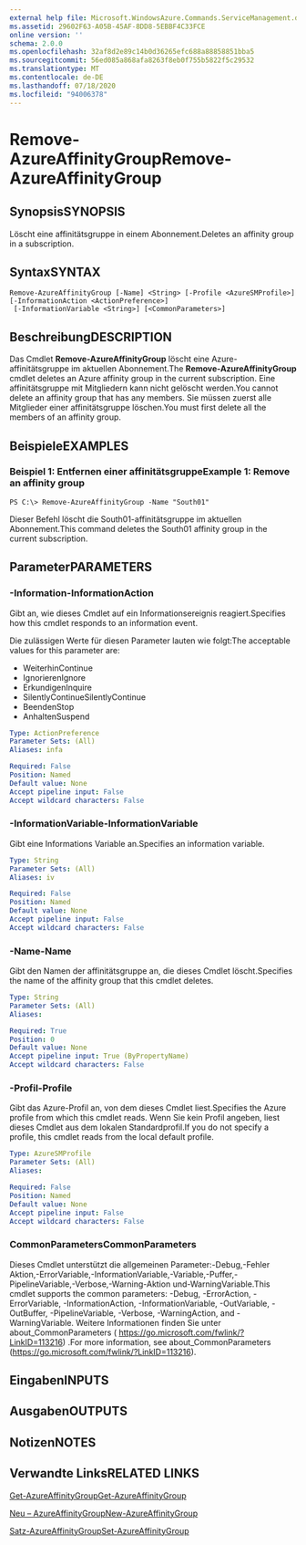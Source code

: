 ```yaml
---
external help file: Microsoft.WindowsAzure.Commands.ServiceManagement.dll-Help.xml
ms.assetid: 29602F63-A05B-45AF-8DD8-5EBBF4C33FCE
online version: ''
schema: 2.0.0
ms.openlocfilehash: 32af8d2e89c14b0d36265efc688a88858851bba5
ms.sourcegitcommit: 56ed085a868afa8263f8eb0f755b5822f5c29532
ms.translationtype: MT
ms.contentlocale: de-DE
ms.lasthandoff: 07/18/2020
ms.locfileid: "94006378"
---
```

# <span data-ttu-id="8d8dc-101">Remove-AzureAffinityGroup</span><span class="sxs-lookup"><span data-stu-id="8d8dc-101">Remove-AzureAffinityGroup</span></span>

## <span data-ttu-id="8d8dc-102">Synopsis</span><span class="sxs-lookup"><span data-stu-id="8d8dc-102">SYNOPSIS</span></span>
<span data-ttu-id="8d8dc-103">Löscht eine affinitätsgruppe in einem Abonnement.</span><span class="sxs-lookup"><span data-stu-id="8d8dc-103">Deletes an affinity group in a subscription.</span></span>

## <span data-ttu-id="8d8dc-104">Syntax</span><span class="sxs-lookup"><span data-stu-id="8d8dc-104">SYNTAX</span></span>

```
Remove-AzureAffinityGroup [-Name] <String> [-Profile <AzureSMProfile>] [-InformationAction <ActionPreference>]
 [-InformationVariable <String>] [<CommonParameters>]
```

## <span data-ttu-id="8d8dc-105">Beschreibung</span><span class="sxs-lookup"><span data-stu-id="8d8dc-105">DESCRIPTION</span></span>
<span data-ttu-id="8d8dc-106">Das Cmdlet **Remove-AzureAffinityGroup** löscht eine Azure-affinitätsgruppe im aktuellen Abonnement.</span><span class="sxs-lookup"><span data-stu-id="8d8dc-106">The **Remove-AzureAffinityGroup** cmdlet deletes an Azure affinity group in the current subscription.</span></span>
<span data-ttu-id="8d8dc-107">Eine affinitätsgruppe mit Mitgliedern kann nicht gelöscht werden.</span><span class="sxs-lookup"><span data-stu-id="8d8dc-107">You cannot delete an affinity group that has any members.</span></span>
<span data-ttu-id="8d8dc-108">Sie müssen zuerst alle Mitglieder einer affinitätsgruppe löschen.</span><span class="sxs-lookup"><span data-stu-id="8d8dc-108">You must first delete all the members of an affinity group.</span></span>

## <span data-ttu-id="8d8dc-109">Beispiele</span><span class="sxs-lookup"><span data-stu-id="8d8dc-109">EXAMPLES</span></span>

### <span data-ttu-id="8d8dc-110">Beispiel 1: Entfernen einer affinitätsgruppe</span><span class="sxs-lookup"><span data-stu-id="8d8dc-110">Example 1: Remove an affinity group</span></span>
```
PS C:\> Remove-AzureAffinityGroup -Name "South01"
```

<span data-ttu-id="8d8dc-111">Dieser Befehl löscht die South01-affinitätsgruppe im aktuellen Abonnement.</span><span class="sxs-lookup"><span data-stu-id="8d8dc-111">This command deletes the South01 affinity group in the current subscription.</span></span>

## <span data-ttu-id="8d8dc-112">Parameter</span><span class="sxs-lookup"><span data-stu-id="8d8dc-112">PARAMETERS</span></span>

### <span data-ttu-id="8d8dc-113">-Information</span><span class="sxs-lookup"><span data-stu-id="8d8dc-113">-InformationAction</span></span>
<span data-ttu-id="8d8dc-114">Gibt an, wie dieses Cmdlet auf ein Informationsereignis reagiert.</span><span class="sxs-lookup"><span data-stu-id="8d8dc-114">Specifies how this cmdlet responds to an information event.</span></span>

<span data-ttu-id="8d8dc-115">Die zulässigen Werte für diesen Parameter lauten wie folgt:</span><span class="sxs-lookup"><span data-stu-id="8d8dc-115">The acceptable values for this parameter are:</span></span>

- <span data-ttu-id="8d8dc-116">Weiterhin</span><span class="sxs-lookup"><span data-stu-id="8d8dc-116">Continue</span></span>
- <span data-ttu-id="8d8dc-117">Ignorieren</span><span class="sxs-lookup"><span data-stu-id="8d8dc-117">Ignore</span></span>
- <span data-ttu-id="8d8dc-118">Erkundigen</span><span class="sxs-lookup"><span data-stu-id="8d8dc-118">Inquire</span></span>
- <span data-ttu-id="8d8dc-119">SilentlyContinue</span><span class="sxs-lookup"><span data-stu-id="8d8dc-119">SilentlyContinue</span></span>
- <span data-ttu-id="8d8dc-120">Beenden</span><span class="sxs-lookup"><span data-stu-id="8d8dc-120">Stop</span></span>
- <span data-ttu-id="8d8dc-121">Anhalten</span><span class="sxs-lookup"><span data-stu-id="8d8dc-121">Suspend</span></span>

```yaml
Type: ActionPreference
Parameter Sets: (All)
Aliases: infa

Required: False
Position: Named
Default value: None
Accept pipeline input: False
Accept wildcard characters: False
```

### <span data-ttu-id="8d8dc-122">-InformationVariable</span><span class="sxs-lookup"><span data-stu-id="8d8dc-122">-InformationVariable</span></span>
<span data-ttu-id="8d8dc-123">Gibt eine Informations Variable an.</span><span class="sxs-lookup"><span data-stu-id="8d8dc-123">Specifies an information variable.</span></span>

```yaml
Type: String
Parameter Sets: (All)
Aliases: iv

Required: False
Position: Named
Default value: None
Accept pipeline input: False
Accept wildcard characters: False
```

### <span data-ttu-id="8d8dc-124">-Name</span><span class="sxs-lookup"><span data-stu-id="8d8dc-124">-Name</span></span>
<span data-ttu-id="8d8dc-125">Gibt den Namen der affinitätsgruppe an, die dieses Cmdlet löscht.</span><span class="sxs-lookup"><span data-stu-id="8d8dc-125">Specifies the name of the affinity group that this cmdlet deletes.</span></span>

```yaml
Type: String
Parameter Sets: (All)
Aliases: 

Required: True
Position: 0
Default value: None
Accept pipeline input: True (ByPropertyName)
Accept wildcard characters: False
```

### <span data-ttu-id="8d8dc-126">-Profil</span><span class="sxs-lookup"><span data-stu-id="8d8dc-126">-Profile</span></span>
<span data-ttu-id="8d8dc-127">Gibt das Azure-Profil an, von dem dieses Cmdlet liest.</span><span class="sxs-lookup"><span data-stu-id="8d8dc-127">Specifies the Azure profile from which this cmdlet reads.</span></span>
<span data-ttu-id="8d8dc-128">Wenn Sie kein Profil angeben, liest dieses Cmdlet aus dem lokalen Standardprofil.</span><span class="sxs-lookup"><span data-stu-id="8d8dc-128">If you do not specify a profile, this cmdlet reads from the local default profile.</span></span>

```yaml
Type: AzureSMProfile
Parameter Sets: (All)
Aliases: 

Required: False
Position: Named
Default value: None
Accept pipeline input: False
Accept wildcard characters: False
```

### <span data-ttu-id="8d8dc-129">CommonParameters</span><span class="sxs-lookup"><span data-stu-id="8d8dc-129">CommonParameters</span></span>
<span data-ttu-id="8d8dc-130">Dieses Cmdlet unterstützt die allgemeinen Parameter:-Debug,-Fehler Aktion,-ErrorVariable,-InformationVariable,-Variable,-Puffer,-PipelineVariable,-Verbose,-Warning-Aktion und-WarningVariable.</span><span class="sxs-lookup"><span data-stu-id="8d8dc-130">This cmdlet supports the common parameters: -Debug, -ErrorAction, -ErrorVariable, -InformationAction, -InformationVariable, -OutVariable, -OutBuffer, -PipelineVariable, -Verbose, -WarningAction, and -WarningVariable.</span></span> <span data-ttu-id="8d8dc-131">Weitere Informationen finden Sie unter about_CommonParameters ( https://go.microsoft.com/fwlink/?LinkID=113216) .</span><span class="sxs-lookup"><span data-stu-id="8d8dc-131">For more information, see about_CommonParameters (https://go.microsoft.com/fwlink/?LinkID=113216).</span></span>

## <span data-ttu-id="8d8dc-132">Eingaben</span><span class="sxs-lookup"><span data-stu-id="8d8dc-132">INPUTS</span></span>

## <span data-ttu-id="8d8dc-133">Ausgaben</span><span class="sxs-lookup"><span data-stu-id="8d8dc-133">OUTPUTS</span></span>

## <span data-ttu-id="8d8dc-134">Notizen</span><span class="sxs-lookup"><span data-stu-id="8d8dc-134">NOTES</span></span>

## <span data-ttu-id="8d8dc-135">Verwandte Links</span><span class="sxs-lookup"><span data-stu-id="8d8dc-135">RELATED LINKS</span></span>

[<span data-ttu-id="8d8dc-136">Get-AzureAffinityGroup</span><span class="sxs-lookup"><span data-stu-id="8d8dc-136">Get-AzureAffinityGroup</span></span>](./Get-AzureAffinityGroup.md)

[<span data-ttu-id="8d8dc-137">Neu – AzureAffinityGroup</span><span class="sxs-lookup"><span data-stu-id="8d8dc-137">New-AzureAffinityGroup</span></span>](./New-AzureAffinityGroup.md)

[<span data-ttu-id="8d8dc-138">Satz-AzureAffinityGroup</span><span class="sxs-lookup"><span data-stu-id="8d8dc-138">Set-AzureAffinityGroup</span></span>](./Set-AzureAffinityGroup.md)


